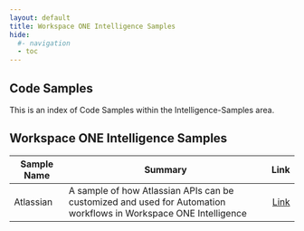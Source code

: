 ```yaml
---
layout: default
title: Workspace ONE Intelligence Samples
hide:
  #- navigation
  - toc
---
```


## Code Samples

This is an index of Code Samples within the Intelligence-Samples area.

## Workspace ONE Intelligence Samples

| Sample Name | Summary | Link |
| --- | --- | ---:|
| Atlassian | A sample of how Atlassian APIs can be customized and used for Automation workflows in Workspace ONE Intelligence | [Link](https://github.com/euc-oss/euc-samples/tree/main/Intelligence-Samples/Custom%20Connectors/Atlassian) || CarbonBlack | A sample of how Carbon Black APIs can be customized and used for Automation workflows in Workspace ONE Intelligence | [Link](https://github.com/euc-oss/euc-samples/tree/main/Intelligence-Samples/Custom%20Connectors/CarbonBlack) || Microsoft Teams | A sample of how Microsoft Teams APIs can be customized and used for Automation workflows in Workspace ONE Intelligence | [Link](https://github.com/euc-oss/euc-samples/tree/main/Intelligence-Samples/Custom%20Connectors/Microsoft%20Teams) || PagerDuty | A sample of how PagerDuty APIs can be customized and used for Automation workflows in Workspace ONE Intelligence | [Link](https://github.com/euc-oss/euc-samples/tree/main/Intelligence-Samples/Custom%20Connectors/PagerDuty) || Salesforce | A sample of how Salesforce REST APIs can be customized and used for Automation workflows in Workspace ONE Intelligence | [Link](https://github.com/euc-oss/euc-samples/tree/main/Intelligence-Samples/Custom%20Connectors/Salesforce) || ServiceNow | A sample of how ServiceNow APIs can be customized and used for Automation workflows in Workspace ONE Intelligence | [Link](https://github.com/euc-oss/euc-samples/tree/main/Intelligence-Samples/Custom%20Connectors/ServiceNow) || Slack | A sample of how Slack APIs can be customized and used for Automation workflows in Workspace ONE Intelligence | [Link](https://github.com/euc-oss/euc-samples/tree/main/Intelligence-Samples/Custom%20Connectors/Slack) || Splunk | A sample of how Splunk Data Input APIs can be customized and used for Automation workflows in Workspace ONE Intelligence | [Link](https://github.com/euc-oss/euc-samples/tree/main/Intelligence-Samples/Custom%20Connectors/Splunk) || UEM | A sample of how you can use the MDM Rest API to issue Custom MDM Commands to a device. | [Link](https://github.com/euc-oss/euc-samples/tree/main/Intelligence-Samples/Custom%20Connectors/UEM) || Zendesk | A sample of how Zendesk APIs can be customized and used for Automation workflows in Workspace ONE Intelligence. | [Link](https://github.com/euc-oss/euc-samples/tree/main/Intelligence-Samples/Custom%20Connectors/Zendesk) || Custom Connectors | Workspace ONE Intelligence Automation provides the ability for you to use your own API services in addition to the out-of-the box connectors.  You can easily add any REST API service as a Custom Connector by importing Postman Collections. | [Link](https://github.com/euc-oss/euc-samples/tree/main/Intelligence-Samples/Custom%20Connectors) || Actionable-notification-analytics-Dashboard---per-notification-using-UNIQUE-COUNT | View user engagement analytics on a specific actionable notification. Ensure that each widget reflects the notification name that is of interest. | [Link](https://github.com/euc-oss/euc-samples/tree/main/Intelligence-Samples/Dashboards/Actionable-notification-analytics-Dashboard---per-notification-using-UNIQUE-COUNT) || Actionable-notification-analytics-Dashboard---per-notification.-using-TOTAL-COUNT | View user engagement analytics on a specific actionable notification. Ensure that each widget reflects the notification name that is of interest. | [Link](https://github.com/euc-oss/euc-samples/tree/main/Intelligence-Samples/Dashboards/Actionable-notification-analytics-Dashboard---per-notification.-using-TOTAL-COUNT) || DEEM---Mobile-SaaS-and-Native-App-Usage-and-Performance-via-Tunnel-main | View Mobile SaaS/Native App Usage and Performance. | [Link](https://github.com/euc-oss/euc-samples/tree/main/Intelligence-Samples/Dashboards/DEEM---Mobile-SaaS-and-Native-App-Usage-and-Performance-via-Tunnel-main) || DEEM---Windows-Device-Events-main | View Windows Events. | [Link](https://github.com/euc-oss/euc-samples/tree/main/Intelligence-Samples/Dashboards/DEEM---Windows-Device-Events-main) || DEEM---Windows-Device-Performance-main | View DEEM Windows Device Performance. | [Link](https://github.com/euc-oss/euc-samples/tree/main/Intelligence-Samples/Dashboards/DEEM---Windows-Device-Performance-main) || DEEM---Windows-Network-Monitoring-main | View DEEM Windows Network. | [Link](https://github.com/euc-oss/euc-samples/tree/main/Intelligence-Samples/Dashboards/DEEM---Windows-Network-Monitoring-main) || DEEM-Desktop-App-Performance-main | View Desktop Application Performance. | [Link](https://github.com/euc-oss/euc-samples/tree/main/Intelligence-Samples/Dashboards/DEEM-Desktop-App-Performance-main) || Hub-Notification-Analytics-Overview | Overview of Hub Notifications User Engagement | [Link](https://github.com/euc-oss/euc-samples/tree/main/Intelligence-Samples/Dashboards/Hub-Notification-Analytics-Overview) || Intelligent Hub for iOS Tab Usage | Analytics for your company's Intelligent Hub for iOS Deployment | [Link](https://github.com/euc-oss/euc-samples/tree/main/Intelligence-Samples/Dashboards/Intelligent%20Hub%20for%20iOS%20Tab%20Usage) || macOS-Device-Events | Example Dashboard displaying macOS Device Events | [Link](https://github.com/euc-oss/euc-samples/tree/main/Intelligence-Samples/Dashboards/macOS-Device-Events) || macOS-Device-Performance-Monitoring | Example Dashboard displaying macOS Device Performance Monitoring | [Link](https://github.com/euc-oss/euc-samples/tree/main/Intelligence-Samples/Dashboards/macOS-Device-Performance-Monitoring) || Notification-Analytics-on-an-Informational-Notification | View user engagement analytics on a specific informational notification. Ensure that each widget reflects the notification name that is of interest. | [Link](https://github.com/euc-oss/euc-samples/tree/main/Intelligence-Samples/Dashboards/Notification-Analytics-on-an-Informational-Notification) || OS-Update-UX-Impact | OS Update impact on User Experience. | [Link](https://github.com/euc-oss/euc-samples/tree/main/Intelligence-Samples/Dashboards/OS-Update-UX-Impact) || ROI-Active-and-Inactive-Slack-Users | ROI Active and Inactive Slack Users | [Link](https://github.com/euc-oss/euc-samples/tree/main/Intelligence-Samples/Dashboards/ROI-Active-and-Inactive-Slack-Users) || Windows 11 Readiness | This is a Windows 11 upgrade readiness dashboard that can help customer understand where their Windows device fleet is in supporting Windows 11 requirements. | [Link](https://github.com/euc-oss/euc-samples/tree/main/Intelligence-Samples/Dashboards/Windows%2011%20Readiness) || AppAnalytics-Android-Sample-App | This sample includes the complete source code of an Android sample app that integrates with Workspace ONE Intelligence SDK (previously Apteligent SDK). | [Link](https://github.com/euc-oss/euc-samples/tree/main/Intelligence-Samples/IntelligenceSDK/AppAnalytics-Android-Sample-App) || AppAnalytics-iOS-Sample-App | This sample includes the complete source code of an iOS sample app that integrates with Workspace ONE Intelligence SDK (previously Apteligent SDK). | [Link](https://github.com/euc-oss/euc-samples/tree/main/Intelligence-Samples/IntelligenceSDK/AppAnalytics-iOS-Sample-App) |
